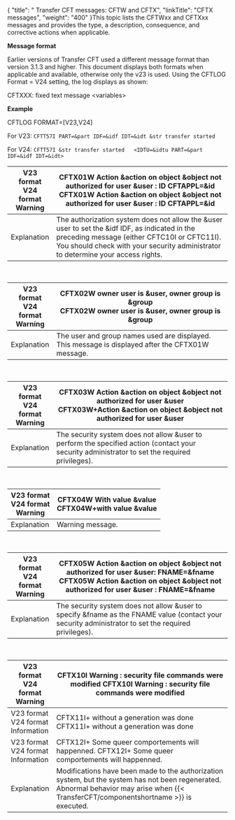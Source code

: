 {
    "title": " Transfer CFT messages:  CFTW and CFTX",
    "linkTitle": "CFTX messages",
    "weight": "400"
}This topic lists the CFTWxx and CFTXxx messages and provides the type, a description, consequence, and corrective actions when applicable.

**Message format**

Earlier versions of Transfer CFT used a different message format than version 3.1.3 and higher. This document displays both formats when applicable and available, otherwise only the v23 is used. Using the CFTLOG Format = V24 setting, the log displays as shown:

CFTXXX: fixed text message &lt;variables>

**Example**

CFTLOG FORMAT=\[V23,V24\]

For V23: `CFTT57I PART=&part IDF=&idf IDT=&idt &str transfer started`

For V24: `CFTT57I &str transfer started   <IDTU=&idtu PART=&part IDF=&idf IDT=&idt>`


| V23 format<br/> V24 format<br/> Warning | <span id="CFTX01W"></span>CFTX01W Action &amp;action on object &amp;object not authorized for user &amp;user : ID CFTAPPL=&amp;id CFTX01W Action &amp;action on object &amp;object not authorized for user &amp;user : ID CFTAPPL=&amp;id |
| --- | --- |
| Explanation | The authorization system does not allow the &amp;user user to set the &amp;idf IDF, as indicated in the preceding message (either CFTC10I or CFTC11I). You should check with your security administrator to determine your access rights. |


 


| V23 format<br/> V24 format<br/> Warning | <span id="CFTX02W"></span>CFTX02W owner user is &amp;user, owner group is &amp;group<br/> CFTX02W owner user is &amp;user, owner group is &amp;group |
| --- | --- |
| Explanation | The user and group names used are displayed. This message is displayed after the CFTX01W message. |


 


| V23 format<br/> V24 format<br/> Warning | <span id="CFTX03W"></span>CFTX03W Action &amp;action on object &amp;object not authorized for user &amp;user<br/> CFTX03W+Action &amp;action on object &amp;object not authorized for user &amp;user |
| --- | --- |
| Explanation | The security system does not allow &amp;user to perform the specified action (contact your security administrator to set the required privileges). |


 


| V23 format<br/> V24 format<br/> Warning | <span id="CFTX04W"></span>CFTX04W With value &amp;value<br/> CFTX04W+with value &amp;value |
| --- | --- |
| Explanation | Warning message. |


 


| V23 format<br/> V24 format<br/> Warning | <span id="CFTX05W"></span>CFTX05W Action &amp;action on object &amp;object not authorized for user &amp;user: FNAME=&amp;fname<br/> CFTX05W Action &amp;action on object &amp;object not authorized for user &amp;user : FNAME=&amp;fname |
| --- | --- |
| Explanation | The security system does not allow &amp;user to specify &amp;fname as the FNAME value (contact your security administrator to set the required privileges). |


 


| V23 format<br/> V24 format<br/> Warning | <span id="CFTX10I"></span>CFTX10I Warning : security file commands were modified CFTX10I Warning : security file commands were modified |
| --- | --- |
| V23 format<br/> V24 format<br/> Information | <span id="CFTX11I"></span>CFTX11I+ without a generation was done CFTX11I+ without a generation was done |
| V23 format<br/> V24 format<br/> Information | <span id="CFTX12I"></span>CFTX12I+ Some queer comportements will happenned. CFTX12I+ Some queer comportements will happenned. |
| Explanation | Modifications have been made to the authorization system, but the system has not been regenerated.<br/> Abnormal behavior may arise when {{< TransferCFT/componentshortname  >}} is executed. |

